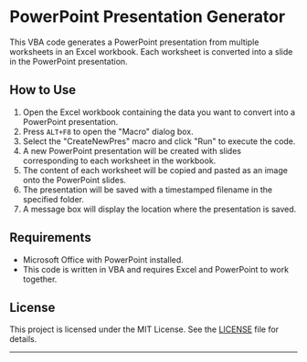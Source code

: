 # PowerPoint Presentation Generator

This VBA code generates a PowerPoint presentation from multiple worksheets in an Excel workbook. Each worksheet is converted into a slide in the PowerPoint presentation.

## How to Use
1. Open the Excel workbook containing the data you want to convert into a PowerPoint presentation.
2. Press `ALT+F8` to open the "Macro" dialog box.
3. Select the "CreateNewPres" macro and click "Run" to execute the code.
4. A new PowerPoint presentation will be created with slides corresponding to each worksheet in the workbook.
5. The content of each worksheet will be copied and pasted as an image onto the PowerPoint slides.
6. The presentation will be saved with a timestamped filename in the specified folder.
7. A message box will display the location where the presentation is saved.

## Requirements
- Microsoft Office with PowerPoint installed.
- This code is written in VBA and requires Excel and PowerPoint to work together.

## License
This project is licensed under the MIT License. See the [LICENSE](LICENSE) file for details.

---
